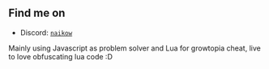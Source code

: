 ## Find me on
- Discord: [`naikow`](https://discordapp.com/users/673862472519778304)

Mainly using Javascript as problem solver and Lua for growtopia cheat, live to love obfuscating lua code :D
